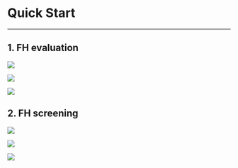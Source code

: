 # Quick Start

---

## 1. FH evaluation

![](../static/docs/img/1.png)

![](../static/docs/img/2.png)

![](../static/docs/img/3.png)

## 2. FH screening

![](../static/docs/img/4.png)

![](../static/docs/img/5.png)

![](../static/docs/img/6.png)